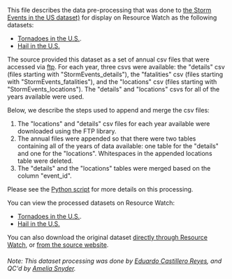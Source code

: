 This file describes the data pre-processing that was done to [the Storm Events in the US dataset)](https://www.ncdc.noaa.gov/stormevents/ftp.jsp) for display on Resource Watch as the following datasets:
- [Tornadoes in the U.S.](https://resourcewatch.org/embed/widget/8a0f738e-4fb9-4a4c-8b9a-6363f619cdd5).
- [Hail in the U.S.](https://resourcewatch.org/embed/widget/355f550b-ea6d-418d-b89d-5fbd58f3ba1b)

The source provided this dataset as a set of annual csv files that were accessed via [ftp](ftp://ftp.ncdc.noaa.gov/pub/data/swdi/stormevents/csvfiles/). For each year, three csvs were available: the "details" csv (files starting with "StormEvents_details"), the "fatalities" csv (files starting with "StormEvents_fatalities"), and the "locations" csv (files starting with "StormEvents_locations"). The "details" and "locations" csvs for all of the years available were used.

Below, we describe the steps used to append and merge the csv files:
1. The "locations" and "details" csv files for each year available were downloaded using the FTP library.
2. The annual files were appended so that there were two tables containing all of the years of data available: one table for the "details" and one for the "locations". Whitespaces in the appended locations table were deleted.
3. The "details" and the "locations" tables were merged based on the column "event_id". 

Please see the [Python script](https://github.com/resource-watch/data-pre-processing/blob/master/dis_017_storm_events_us/dis_017_storm_events_us_processing.py) for more details on this processing.

You can view the processed datasets on Resource Watch:
- [Tornadoes in the U.S.](https://resourcewatch.org/embed/widget/8a0f738e-4fb9-4a4c-8b9a-6363f619cdd5).
- [Hail in the U.S.](https://resourcewatch.org/embed/widget/355f550b-ea6d-418d-b89d-5fbd58f3ba1b)

You can also download the original dataset [directly through Resource Watch](http://wri-public-data.s3.amazonaws.com/resourcewatch/dis_017_storm_events_us.zip), or [from the source website](https://www.ncdc.noaa.gov/stormevents/ftp.jsp).

###### Note: This dataset processing was done by [Eduardo Castillero Reyes](https://wrimexico.org/profile/eduardo-castillero-reyes), and QC'd by [Amelia Snyder](https://www.wri.org/profile/amelia-snyder).
